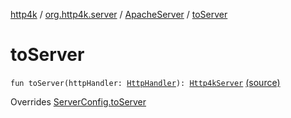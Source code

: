 [http4k](../../index.md) / [org.http4k.server](../index.md) / [ApacheServer](index.md) / [toServer](./to-server.md)

# toServer

`fun toServer(httpHandler: `[`HttpHandler`](../../org.http4k.core/-http-handler.md)`): `[`Http4kServer`](../-http4k-server/index.md) [(source)](https://github.com/http4k/http4k/blob/master/http4k-server-apache/src/main/kotlin/org/http4k/server/ApacheServer.kt#L62)

Overrides [ServerConfig.toServer](../-server-config/to-server.md)

